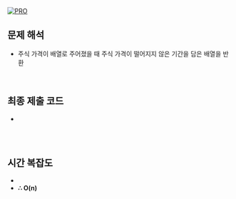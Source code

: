 [![PRO]][Link]

## 문제 해석

-   주식 가격이 배열로 주어졌을 때 주식 가격이 떨어지지 않은 기간을 담은 배열을 반환

<br/>

## 최종 제출 코드

-

```js

```

<br/>

## 시간 복잡도

-
-   **∴ O(n)**

<br/>

<!---------------------------------------------------------------------------->

[PRO]: https://github.com/GoSSaChin/algorithm-js/assets/107768516/67c43b52-bc3f-4571-a249-5519021afbb0
[Link]: https://school.programmers.co.kr/learn/courses/30/lessons/42584
